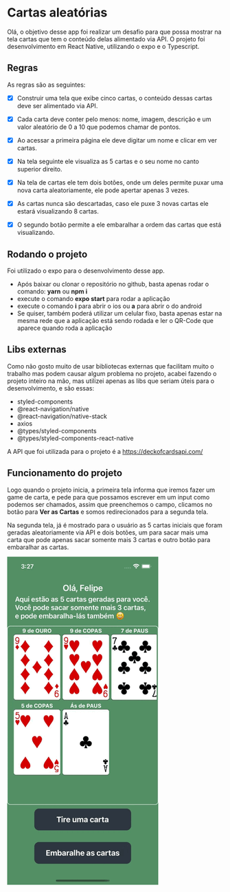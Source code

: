 # Cartas aleatórias

Olá, o objetivo desse app foi realizar um desafio para que possa mostrar na tela cartas que tem o conteúdo delas alimentado via API.
O projeto foi desenvolvimento em React Native, utilizando o expo e o Typescript.


## Regras

As regras são as seguintes:
-   [x] Construir uma tela que exibe cinco cartas, o conteúdo dessas cartas deve ser alimentado via API.
-   [x] Cada carta deve conter pelo menos: nome, imagem, descrição e um valor aleatório de 0 a 10 que podemos chamar de pontos.
-   [x] Ao acessar a primeira página ele deve digitar um nome e clicar em ver cartas.
-   [x] Na tela seguinte ele visualiza as 5 cartas e o seu nome no canto superior direito.
-   [x] Na tela de cartas ele tem dois botões, onde um deles permite puxar uma nova carta aleatoriamente, ele pode apertar apenas 3 vezes.
-   [x] As cartas nunca são descartadas, caso ele puxe 3 novas cartas ele estará visualizando 8 cartas.
-   [x] O segundo botão permite a ele embaralhar a ordem das cartas que está visualizando.


## Rodando o projeto

Foi utilizado o expo para o desenvolvimento desse app.
- Após baixar ou clonar o repositório no github, basta apenas rodar o comando: **yarn** ou **npm i** 
- execute o comando **expo start** para rodar a aplicação
- execute o comando **i** para abrir o ios ou **a** para abrir o do android
- Se quiser, também poderá utilizar um celular fixo, basta apenas estar na mesma rede que a aplicação está sendo rodada e ler o QR-Code que aparece quando roda a aplicação

## Libs externas

Como não gosto muito de usar bibliotecas externas que facilitam muito o trabalho mas podem causar algum problema no projeto, acabei fazendo o projeto inteiro na mão, mas utilizei apenas as libs que seriam úteis para o desenvolvimento, e são essas:

- styled-components
- @react-navigation/native
- @react-navigation/native-stack
- axios
- @types/styled-components
- @types/styled-components-react-native

A API que foi utilizada para o projeto é a https://deckofcardsapi.com/


## Funcionamento do projeto

Logo quando o projeto inicia, a primeira tela informa que iremos fazer um game de carta, e pede para que possamos escrever em um input como podemos ser chamados, assim que preenchemos o campo, clicamos no botão para **Ver as Cartas** e somos redirecionados para a segunda tela.

Na segunda tela, já é mostrado para o usuário as 5 cartas iniciais que foram geradas aleatoriamente via API e dois botões, um para sacar mais uma carta que pode apenas sacar somente mais 3 cartas e outro botão para embaralhar as cartas.

![Gif Zoom](https://github.com/felipeamodio/RandomCards/blob/master/randomCards.gif)